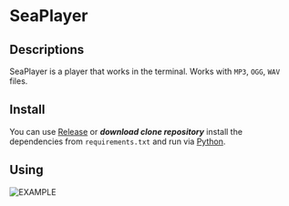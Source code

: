 # SeaPlayer
## Descriptions
SeaPlayer is a player that works in the terminal. Works with `MP3`, `OGG`, `WAV` files.

## Install 
You can use [Release](https://github.com/romanin-rf/sea-player/releases) or ***download clone repository*** install the dependencies from `requirements.txt` and run via [Python](https://www.python.org).

## Using
![EXAMPLE](https://user-images.githubusercontent.com/60302782/234080142-5a8dddd3-aa8c-4365-ad2a-39f917d55df3.png)
